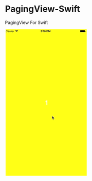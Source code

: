 PagingView-Swift
================

PagingView For Swift

<img src="https://github.com/wenzhaot/PagingView-Swift/blob/master/PagingView-Swift/output.gif">
